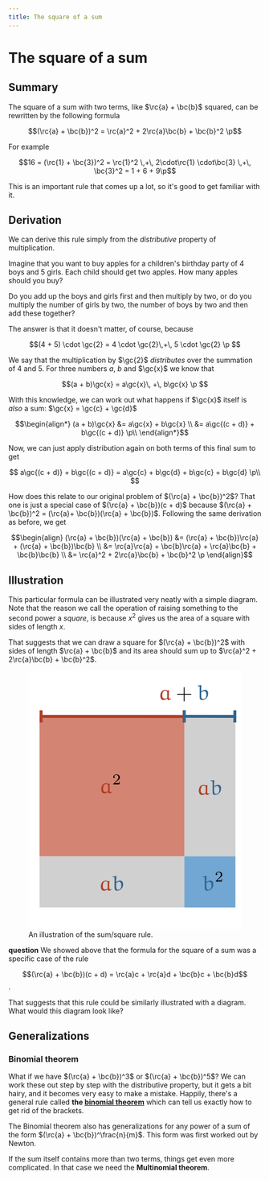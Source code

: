 ```yaml
---
title: The square of a sum
---
```


# The square of a sum

## Summary

The square of a sum with two terms, like $\rc{a} + \bc{b}$ squared, can be rewritten by the following formula

$$(\rc{a} + \bc{b})^2 = \rc{a}^2 + 2\rc{a}\bc{b} + \bc{b}^2 \p$$

For example

$$16 = (\rc{1} + \bc{3})^2 = \rc{1}^2 \,+\, 2\cdot\rc{1} \cdot\bc{3} \,+\, \bc{3}^2 = 1 + 6 + 9\p$$

This is an important rule that comes up a lot, so it's good to get familiar with it.

## Derivation

We can derive this rule simply from the _distributive_ property of multiplication. 

Imagine that you want to buy apples for a children's birthday party of 4 boys and 5 girls. Each child should get <span class="gc">two apples</span>. How many apples should you buy? 

Do you add up the boys and girls first and then multiply by <span class="gc">two</span>, or do you multiply the number of girls by <span class="gc">two</span>, the number of boys by <span class="gc">two</span> and then add these together? 

The answer is that it doesn't matter, of course, because

$$(4 + 5) \cdot \gc{2} = 4 \cdot \gc{2}\,+\, 5 \cdot \gc{2} \p $$

We say that the multiplication by $\gc{2}$ _distributes_ over the summation of 4 and 5. For three numbers $a$, $b$ and $\gc{x}$ we know that  

$$(a + b)\gc{x} = a\gc{x}\, +\, b\gc{x} \p $$

With this knowledge, we can work out what happens if $\gc{x}$ itself is _also_ a sum: $\gc{x} = \gc{c} + \gc{d}$

$$\begin{align*}
(a + b)\gc{x} &= a\gc{x} + b\gc{x} \\
  &= a\gc{(c + d)} + b\gc{(c + d)} \p\\
\end{align*}$$

Now, we can just apply distribution again on both terms of this final sum to get

$$
a\gc{(c + d)} + b\gc{(c + d)} = a\gc{c} + b\gc{d} + b\gc{c} + b\gc{d} \p\\
$$

How does this relate to our original problem of $(\rc{a} + \bc{b})^2$? That one is just a special case of $(\rc{a} + \bc{b})(c + d)$ because $(\rc{a} + \bc{b})^2 = (\rc{a}+ \bc{b})(\rc{a} + \bc{b})$. Following the same derivation as before, we get 

$$\begin{align}
(\rc{a} + \bc{b})(\rc{a} + \bc{b}) &= (\rc{a} + \bc{b})\rc{a} + (\rc{a} + \bc{b})\bc{b} \\
&= \rc{a}\rc{a} + \bc{b}\rc{a} + \rc{a}\bc{b} + \bc{b}\bc{b} \\
&= \rc{a}^2 + 2\rc{a}\bc{b} + \bc{b}^2 \p
\end{align}$$

## Illustration

This particular formula can be illustrated very neatly with a simple diagram. Note that the reason we call the operation of raising something to the second power a _square_, is because $x^2$ gives us the area of a square with sides of length $x$.

That suggests that we can draw a square for $(\rc{a} + \bc{b})^2$ with sides of length $\rc{a} + \bc{b}$ and its area should sum up to $\rc{a}^2 + 2\rc{a}\bc{b} + \bc{b}^2$.

<figure class="narrow centering">
<img src="/images/sum-square.svg" class="half" >
<figcaption>
An illustration of the sum/square rule.
</figcaption>
</figure>

**question** We showed above that the formula for the square of a sum was a specific case of the rule 

$$(\rc{a} + \bc{b})(c + d) = \rc{a}c + \rc{a}d + \bc{b}c + \bc{b}d$$. 

That suggests that this rule could be similarly illustrated with a diagram. What would this diagram look like?   

## Generalizations

### Binomial theorem

What if we have $(\rc{a} + \bc{b})^3$ or $(\rc{a} + \bc{b})^5$? We can work these out step by step with the distributive property, but it gets a bit hairy, and it becomes very easy to make a mistake. Happily, there's a general rule called **the [binomial theorem](/binomial-theorem)** which can tell us exactly how to get rid of the brackets. 

<aside>The Binomial theorem also has generalizations for any power of a sum of the form $(\rc{a} + \bc{b})^\frac{n}{m}$. This form was first worked out by Newton.</aside>

If the sum itself contains more than two terms, things get even more complicated. In that case we need the **Multinomial theorem**.
